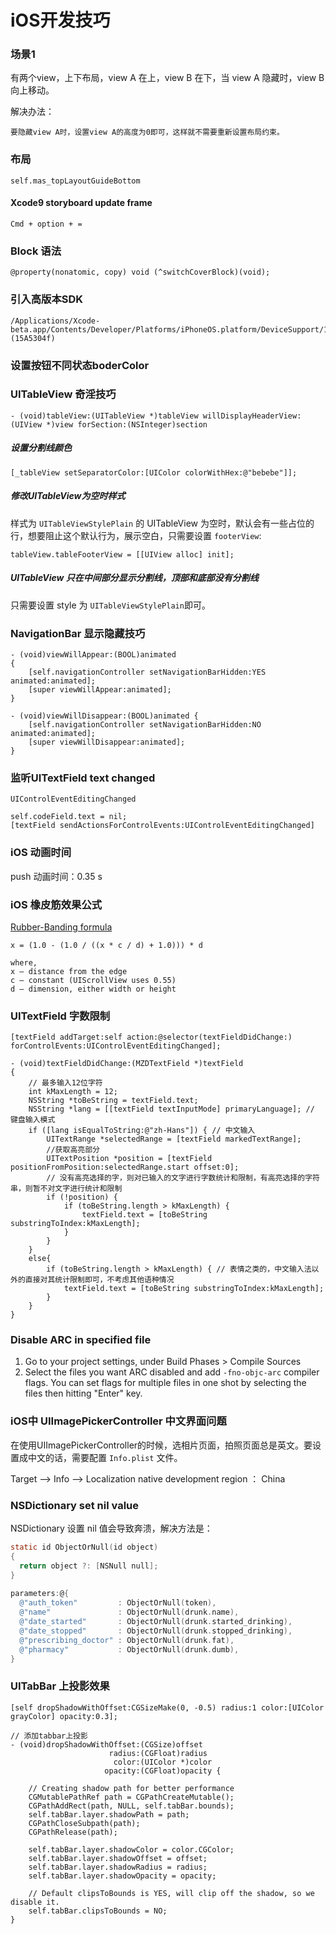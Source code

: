 # iOS开发技巧

### 场景1

有两个view，上下布局，view A 在上，view B 在下，当 view A 隐藏时，view B 向上移动。

解决办法：

```
要隐藏view A时，设置view A的高度为0即可，这样就不需要重新设置布局约束。
```

### 布局

	self.mas_topLayoutGuideBottom
	
#### Xcode9 storyboard update frame

	Cmd + option + =

### Block 语法

	@property(nonatomic, copy) void (^switchCoverBlock)(void);

### 引入高版本SDK

	/Applications/Xcode-beta.app/Contents/Developer/Platforms/iPhoneOS.platform/DeviceSupport/11.0 (15A5304f)

### 设置按钮不同状态boderColor

### UITableView 奇淫技巧

	- (void)tableView:(UITableView *)tableView willDisplayHeaderView:(UIView *)view forSection:(NSInteger)section

##### 设置分割线颜色

	[_tableView setSeparatorColor:[UIColor colorWithHex:@"bebebe"]];

##### 修改UITableView为空时样式

样式为 `UITableViewStylePlain` 的 UITableView 为空时，默认会有一些占位的行，想要阻止这个默认行为，展示空白，只需要设置 `footerView`:

	tableView.tableFooterView = [[UIView alloc] init];
	
##### UITableView 只在中间部分显示分割线，顶部和底部没有分割线

只需要设置 style 为 `UITableViewStylePlain`即可。
	
### NavigationBar 显示隐藏技巧

	- (void)viewWillAppear:(BOOL)animated
	{
	    [self.navigationController setNavigationBarHidden:YES animated:animated];
	    [super viewWillAppear:animated];
	}
	
	- (void)viewWillDisappear:(BOOL)animated {
	    [self.navigationController setNavigationBarHidden:NO animated:animated];
	    [super viewWillDisappear:animated];
	}
	
### 监听UITextField text changed

	UIControlEventEditingChanged
	
	self.codeField.text = nil;
	[textField sendActionsForControlEvents:UIControlEventEditingChanged]
	
### iOS 动画时间

push 动画时间：0.35 s

### iOS 橡皮筋效果公式

[Rubber-Banding formula](https://twitter.com/chpwn/status/285540192096497664)

	x = (1.0 - (1.0 / ((x * c / d) + 1.0))) * d
	
	where,
	x – distance from the edge
	c – constant (UIScrollView uses 0.55)
	d – dimension, either width or height

### UITextField 字数限制

```
[textField addTarget:self action:@selector(textFieldDidChange:) forControlEvents:UIControlEventEditingChanged];

- (void)textFieldDidChange:(MZDTextField *)textField
{
    // 最多输入12位字符
    int kMaxLength = 12;
    NSString *toBeString = textField.text;
    NSString *lang = [[textField textInputMode] primaryLanguage]; // 键盘输入模式
    if ([lang isEqualToString:@"zh-Hans"]) { // 中文输入
        UITextRange *selectedRange = [textField markedTextRange];
        //获取高亮部分
        UITextPosition *position = [textField positionFromPosition:selectedRange.start offset:0];
        // 没有高亮选择的字，则对已输入的文字进行字数统计和限制，有高亮选择的字符串，则暂不对文字进行统计和限制
        if (!position) {
            if (toBeString.length > kMaxLength) {
                textField.text = [toBeString substringToIndex:kMaxLength];
            }
        }
    }
    else{
        if (toBeString.length > kMaxLength) { // 表情之类的，中文输入法以外的直接对其统计限制即可，不考虑其他语种情况
            textField.text = [toBeString substringToIndex:kMaxLength];
        }
    }
}
```

### Disable ARC in specified file

1. Go to your project settings, under Build Phases > Compile Sources
2. Select the files you want ARC disabled and add `-fno-objc-arc` compiler flags. You can set flags for multiple files in one shot by selecting the files then hitting "Enter" key.


### iOS中 UIImagePickerController 中文界面问题

在使用UIImagePickerController的时候，选相片页面，拍照页面总是英文。要设置成中文的话，需要配置 `Info.plist` 文件。

 Target --> Info --> Localization native development region ： China
 
 
### NSDictionary set nil value

NSDictionary 设置 nil 值会导致奔溃，解决方法是：

```objective-c
static id ObjectOrNull(id object)
{
  return object ?: [NSNull null];
}
	
parameters:@{
  @"auth_token"         : ObjectOrNull(token),
  @"name"               : ObjectOrNull(drunk.name),
  @"date_started"       : ObjectOrNull(drunk.started_drinking),
  @"date_stopped"       : ObjectOrNull(drunk.stopped_drinking),
  @"prescribing_doctor" : ObjectOrNull(drunk.fat),
  @"pharmacy"           : ObjectOrNull(drunk.dumb),
}
```

### UITabBar 上投影效果

```
[self dropShadowWithOffset:CGSizeMake(0, -0.5) radius:1 color:[UIColor grayColor] opacity:0.3];

// 添加tabbar上投影
- (void)dropShadowWithOffset:(CGSize)offset
                      radius:(CGFloat)radius
                       color:(UIColor *)color
                     opacity:(CGFloat)opacity {
    
    // Creating shadow path for better performance
    CGMutablePathRef path = CGPathCreateMutable();
    CGPathAddRect(path, NULL, self.tabBar.bounds);
    self.tabBar.layer.shadowPath = path;
    CGPathCloseSubpath(path);
    CGPathRelease(path);
    
    self.tabBar.layer.shadowColor = color.CGColor;
    self.tabBar.layer.shadowOffset = offset;
    self.tabBar.layer.shadowRadius = radius;
    self.tabBar.layer.shadowOpacity = opacity;
    
    // Default clipsToBounds is YES, will clip off the shadow, so we disable it.
    self.tabBar.clipsToBounds = NO;
}
```
